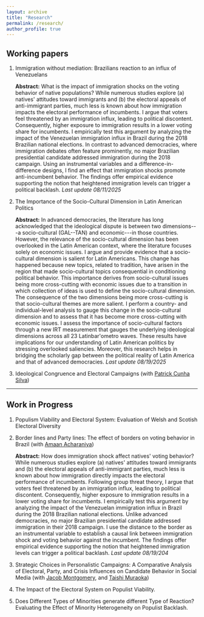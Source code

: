 ```yaml
---
layout: archive
title: "Research"
permalink: /research/
author_profile: true
---
```


## Working papers

1. Immigration without mediation: Brazilians reaction to an influx of Venezuelans
	
	**Abstract:** What is the impact of immigration shocks on the voting behavior of native populations? While numerous studies explore (a) natives' attitudes toward immigrants and (b) the electoral appeals of anti-immigrant parties, much less is known about how immigration impacts the electoral performance of incumbents. I argue that voters feel threatened by an immigration influx, leading to political discontent. Consequently, higher exposure to immigration results in a lower voting share for incumbents. I empirically test this argument by analyzing the impact of the Venezuelan immigration influx in Brazil during the 2018 Brazilian national elections. In contrast to advanced democracies, where immigration debates often feature prominently, no major Brazilian presidential candidate addressed immigration during the 2018 campaign. Using an instrumental variables and a difference-in-difference designs, I find an effect that immigration shocks promote anti-incumbent behavior. The findings offer empirical evidence supporting the notion that heightened immigration levels can trigger a political backlash. _Last update 08/11/2025_

2. The Importance of the Socio-Cultural Dimension in Latin American Politics

	**Abstract:** In advanced democracies, the literature has long acknowledged that the ideological dispute is between two dimensions---a 	socio-cultural (GAL--TAN) and economic---in those countries. However, the relevance of the socio-cultural dimension has been overlooked in the Latin American context, where the literature focuses solely on economic issues. I argue 	and provide evidence that a socio-cultural dimension is salient for Latin Americans. This change has happened because new topics, related to tradition, have arisen in the region that made socio-cultural topics consequential in conditioning political behavior. This importance derives from socio-cultural issues being more cross-cutting with economic issues due to a transition in which collection of ideas is used to define the socio-cultural dimension. The consequence of the two dimensions being more cross-cutting is that socio-cultural themes are more salient. I perform a country- and individual-level analysis to gauge this change in the socio-cultural dimension and to assess that it has become more cross-cutting with economic issues. I assess the importance of socio-cultural factors through a new IRT measurement that gauges the underlying ideological dimensions across all 23 Latinbar\'ometro waves. These results have implications for our understanding of Latin American politics by stressing overlooked saliencies. Moreover, this research helps in bridging the scholarly gap between the political reality of Latin America and that of advanced democracies. _Last update 08/19/2025_

3. Ideological Congruence and Electoral Campaigns (with [Patrick Cunha Silva](https://patrickcunhasilva.com))
  
---

## Work in Progress

1. Populism Viability and Electoral System: Evaluation of Welsh and Scotish Electoral Diversity

2. Border lines and Party lines: The effect of borders on voting behavior in Brazil (with [Amaan Acharaniya](https://sites.wustl.edu/amaancharaniya/))

	**Abstract:** How does immigration shock affect natives' voting behavior? While numerous studies explore (a) natives' attitudes toward immigrants and (b) the electoral appeals of anti-immigrant parties, much less is known about how immigration directly impacts the electoral performance of incumbents. Following group threat theory, I argue that voters feel threatened by an immigration influx, leading to political discontent. Consequently, higher exposure to immigration results in a lower voting share for incumbents. I empirically test this argument by analyzing the impact of the Venezuelan immigration influx in Brazil during the 2018 Brazilian national elections. Unlike  advanced democracies, no major Brazilian presidential candidate addressed immigration in their 2018 campaign. I use the distance to the border as an instrumental variable to establish a causal link between immigration shock and voting behavior against the incumbent. The findings offer empirical evidence supporting the notion that heightened immigration levels can trigger a political backlash. _Last update 08/19/204_

3. Strategic Choices in Personalistic Campaigns: A Comparative Analysis of Electoral, Party, and Crisis Influences on Candidate Behavior in Social Media (with [Jacob Montgomery](https://sites.wustl.edu/montgomery/), and [Taishi Muraoka](https://www.taishimuraoka.com))

4. The Impact of the Electoral System on Populist Viability.

5. Does Different Types of Minorities generate different Type of Reaction? Evaluating the Effect of Minority Heterogeneity on Populist Backlash.